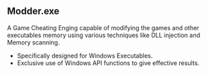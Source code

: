 ## Modder.exe
A Game Cheating Enging capable of modifying the games and other executables memory using various techniques like DLL injection and Memory scanning.


- Specifically designed for Windows Executables.
- Exclusive use of Windows API functions to give effective results.
